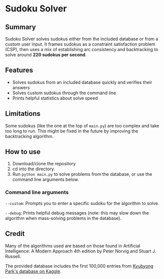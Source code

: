 # Sudoku Solver
## Summary
Sudoku Solver solves sudokus either from the included database or from a custom user input. It frames sudokus as a constraint satisfaction problem (CSP), then uses a mix of establishing arc consistency and backtracking to solve around **220 sudokus per second**.

## Features
- Solves sudokus from an included database quickly and verifies their answers
- Solves custom sudokus through the command line
- Prints helpful statistics about solve speed

## Limitations
Some sudokus (like the one at the top of ```main.py```) are too complex and take too long to run. This might be fixed in the future by improving the backtracking algorithm.

## How to use
1. Download/clone the repository
2. cd into the directory.
3. Run ```python main.py``` to solve problems from the database, or use the command line arguments below.

### Command line arguments
```--custom```: Prompts you to enter a specific sudoku for the algorithm to solve.

```--debug```: Prints helpful debug messages (note: this may slow down the algorithm when mass-solving problems in the database).

## Credit
Many of the algorithms used are based on those found in Artificial Intelligence: A Modern Approach 4th edition by Peter Norvig and Stuart J. Russell.

The provided database includes the first 100,000 entries from [Kyubyong Park's database on Kaggle](https://www.kaggle.com/datasets/bryanpark/sudoku?resource=download).

